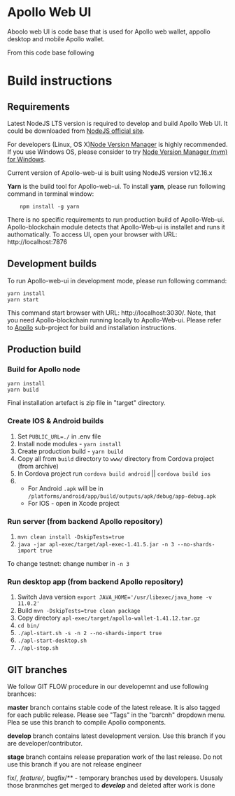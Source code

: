 Apollo Web UI
========================================

Aboolo web UI is code base that is used for Apollo web wallet, appollo desktop and mobile Apollo wallet.

From this code base following 

# Build instructions

## Requirements
Latest NodeJS LTS version is required to develop and build Apollo Web UI.
It could be downloaded from [NodeJS official site](https://nodejs.org/uk/).

For developers (Linux, OS X)[Node Version Manager](https://github.com/nvm-sh/nvm) is highly recommended. If you use Windows OS, please consider to try [Node Version Manager (nvm) for Windows](https://github.com/coreybutler/nvm-windows).

Current version of Apollo-web-ui is built using NodeJS version v12.16.x

__Yarn__ is the build tool for Apollo-web-ui.
To install  __yarn__, please run following command in terminal window:
```
	npm install -g yarn
``` 

There is no specific requirements to run production build of Apollo-Web-ui. Apollo-blockchain module detects that Apollo-Web-ui is installet and runs it authomatically. To access UI, open your browser with URL: http://localhost:7876
 

## Development builds

To run Apollo-web-ui in development mode, please run following command:

```
yarn install
yarn start
```

This command start browser with URL: http://localhost:3030/. Note, that you need Apollo-blockchain running locally to Apollo-Web-ui. Please refer to [Apollo](https://github.com/ApolloFoundation/Apollo) sub-project for build and installation instructions.

## Production build

### Build for Apollo node
```
yarn install
yarn build
```
Final installation artefact is zip file in "target" directory.  

### Create IOS & Android builds

1. Set `PUBLIC_URL=./` in .env file
2. Install node modules - `yarn install`
3. Create production build - `yarn build`
4. Copy all from `build` directory to `www/` directory from Cordova project (from archive)
5. In Cordova project run `cordova build android` || `cordova build ios`
6.  - For Android `.apk` will be in `/platforms/android/app/build/outputs/apk/debug/app-debug.apk`
    - For IOS - open in Xcode project

### Run server (from backend Apollo repository)

1. `mvn clean install -DskipTests=true`
2. `java -jar apl-exec/target/apl-exec-1.41.5.jar -n 3 --no-shards-import true`

To change testnet: change number in `-n 3`

### Run desktop app (from backend Apollo repository)

1. Switch Java version `export JAVA_HOME='/usr/libexec/java_home -v 11.0.2'`
2. Build `mvn -DskipTests=true clean package`
3. Copy directory `apl-exec/target/apollo-wallet-1.41.12.tar.gz`
4. `cd bin/`
5. `./apl-start.sh -s -n 2 --no-shards-import true`
6. `./apl-start-desktop.sh`
7. `./apl-stop.sh`

## GIT branches

We follow GIT FLOW procedure in our developemnt and use following branhces:

__master__ branch contains stable code of the latest release. It is also tagged for each public release. Please see "Tags" in the "barcnh" dropdown menu. Plea
se use this branch to compile Apollo components.

__develop__ branch contains latest development version. Use this branch if you are developer/contributor.

__stage__ branch contains release preparation work of the last release. Do not use this branch if you are not release engineer


fix/*, feature/*, bugfix/** - temporary branches used by developers. Ususaly those branmches get merged to ___develop___ and deleted after work is done
